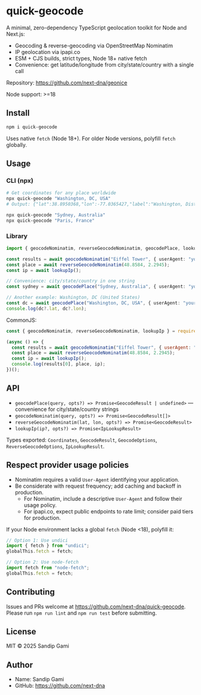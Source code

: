 # quick-geocode

A minimal, zero-dependency TypeScript geolocation toolkit for Node and Next.js:

- Geocoding & reverse-geocoding via OpenStreetMap Nominatim
- IP geolocation via ipapi.co
- ESM + CJS builds, strict types, Node 18+ native fetch
- Convenience: get latitude/longitude from city/state/country with a single call

Repository: https://github.com/next-dna/geonice

Node support: >=18

## Install

```bash
npm i quick-geocode
```

Uses native `fetch` (Node 18+). For older Node versions, polyfill `fetch` globally.

## Usage

### CLI (npx)
```bash
# Get coordinates for any place worldwide
npx quick-geocode "Washington, DC, USA"
# Output: {"lat":38.8950368,"lon":-77.0365427,"label":"Washington, District of Columbia, United States"}

npx quick-geocode "Sydney, Australia"
npx quick-geocode "Paris, France"
```

### Library
```ts
import { geocodeNominatim, reverseGeocodeNominatim, geocodePlace, lookupIp } from "quick-geocode";

const results = await geocodeNominatim("Eiffel Tower", { userAgent: "your-app/1.0" });
const place = await reverseGeocodeNominatim(48.8584, 2.2945);
const ip = await lookupIp();

// Convenience: city/state/country in one string
const sydney = await geocodePlace("Sydney, Australia", { userAgent: "your-app/1.0" });

// Another example: Washington, DC (United States)
const dc = await geocodePlace("Washington, DC, USA", { userAgent: "your-app/1.0" });
console.log(dc?.lat, dc?.lon);
```

CommonJS:

```js
const { geocodeNominatim, reverseGeocodeNominatim, lookupIp } = require("quick-geocode");

(async () => {
  const results = await geocodeNominatim("Eiffel Tower", { userAgent: "your-app/1.0" });
  const place = await reverseGeocodeNominatim(48.8584, 2.2945);
  const ip = await lookupIp();
  console.log(results[0], place, ip);
})();
```

## API

- `geocodePlace(query, opts?) => Promise<GeocodeResult | undefined>` — convenience for city/state/country strings
- `geocodeNominatim(query, opts?) => Promise<GeocodeResult[]>`
- `reverseGeocodeNominatim(lat, lon, opts?) => Promise<GeocodeResult>`
- `lookupIp(ip?, opts?) => Promise<IpLookupResult>`

Types exported: `Coordinates`, `GeocodeResult`, `GeocodeOptions`, `ReverseGeocodeOptions`, `IpLookupResult`.

## Respect provider usage policies

- Nominatim requires a valid `User-Agent` identifying your application.
- Be considerate with request frequency; add caching and backoff in production.
  - For Nominatim, include a descriptive `User-Agent` and follow their usage policy.
  - For ipapi.co, expect public endpoints to rate limit; consider paid tiers for production.

If your Node environment lacks a global `fetch` (Node <18), polyfill it:

```ts
// Option 1: Use undici
import { fetch } from "undici";
globalThis.fetch = fetch;

// Option 2: Use node-fetch
import fetch from "node-fetch";
globalThis.fetch = fetch;
```

## Contributing

Issues and PRs welcome at https://github.com/next-dna/quick-geocode. Please run `npm run lint` and `npm run test` before submitting.

## License

MIT © 2025 Sandip Gami

## Author

- Name: Sandip Gami
- GitHub: https://github.com/next-dna
